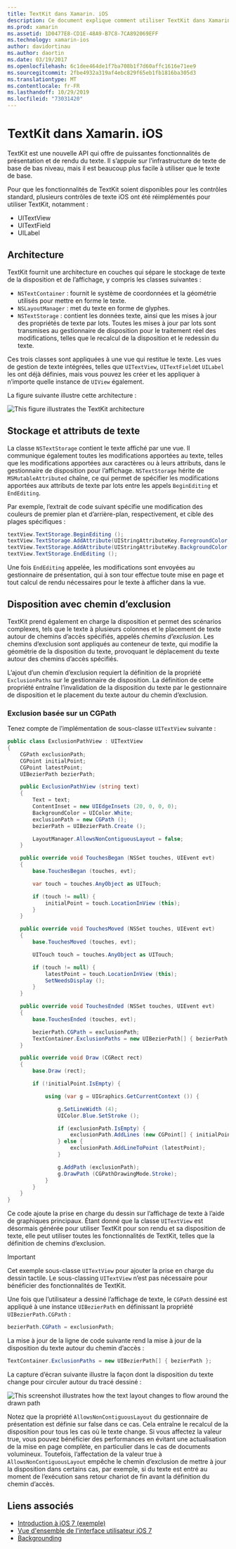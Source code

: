 ```yaml
---
title: TextKit dans Xamarin. iOS
description: Ce document explique comment utiliser TextKit dans Xamarin. iOS. TextKit fournit de puissantes fonctionnalités de rendu et de disposition du texte.
ms.prod: xamarin
ms.assetid: 1D0477E8-CD1E-48A9-B7C8-7CA892069EFF
ms.technology: xamarin-ios
author: davidortinau
ms.author: daortin
ms.date: 03/19/2017
ms.openlocfilehash: 6c1dee464de1f7ba708b1f7d60affc1616e71ee9
ms.sourcegitcommit: 2fbe4932a319af4ebc829f65eb1fb1816ba305d3
ms.translationtype: MT
ms.contentlocale: fr-FR
ms.lasthandoff: 10/29/2019
ms.locfileid: "73031420"
---
```

# <a name="textkit-in-xamarinios"></a>TextKit dans Xamarin. iOS

TextKit est une nouvelle API qui offre de puissantes fonctionnalités de présentation et de rendu du texte. Il s’appuie sur l’infrastructure de texte de base de bas niveau, mais il est beaucoup plus facile à utiliser que le texte de base.

Pour que les fonctionnalités de TextKit soient disponibles pour les contrôles standard, plusieurs contrôles de texte iOS ont été réimplémentés pour utiliser TextKit, notamment :

- UITextView
- UITextField
- UILabel

## <a name="architecture"></a>Architecture

TextKit fournit une architecture en couches qui sépare le stockage de texte de la disposition et de l’affichage, y compris les classes suivantes :

- `NSTextContainer` : fournit le système de coordonnées et la géométrie utilisés pour mettre en forme le texte.
- `NSLayoutManager` : met du texte en forme de glyphes.
- `NSTextStorage` : contient les données texte, ainsi que les mises à jour des propriétés de texte par lots. Toutes les mises à jour par lots sont transmises au gestionnaire de disposition pour le traitement réel des modifications, telles que le recalcul de la disposition et le redessin du texte.

Ces trois classes sont appliquées à une vue qui restitue le texte. Les vues de gestion de texte intégrées, telles que `UITextView`, `UITextField`et `UILabel` les ont déjà définies, mais vous pouvez les créer et les appliquer à n’importe quelle instance de `UIView` également.

La figure suivante illustre cette architecture :

 ![](textkit-images/textkitarch.png "This figure illustrates the TextKit architecture")

## <a name="text-storage-and-attributes"></a>Stockage et attributs de texte

La classe `NSTextStorage` contient le texte affiché par une vue. Il communique également toutes les modifications apportées au texte, telles que les modifications apportées aux caractères ou à leurs attributs, dans le gestionnaire de disposition pour l’affichage. `NSTextStorage` hérite de `MSMutableAttributed` chaîne, ce qui permet de spécifier les modifications apportées aux attributs de texte par lots entre les appels `BeginEditing` et `EndEditing`.

Par exemple, l’extrait de code suivant spécifie une modification des couleurs de premier plan et d’arrière-plan, respectivement, et cible des plages spécifiques :

```csharp
textView.TextStorage.BeginEditing ();
textView.TextStorage.AddAttribute(UIStringAttributeKey.ForegroundColor, UIColor.Green, new NSRange(200, 400));
textView.TextStorage.AddAttribute(UIStringAttributeKey.BackgroundColor, UIColor.Black, new NSRange(210, 300));
textView.TextStorage.EndEditing ();
```

Une fois `EndEditing` appelée, les modifications sont envoyées au gestionnaire de présentation, qui à son tour effectue toute mise en page et tout calcul de rendu nécessaires pour le texte à afficher dans la vue.

## <a name="layout-with-exclusion-path"></a>Disposition avec chemin d’exclusion

TextKit prend également en charge la disposition et permet des scénarios complexes, tels que le texte à plusieurs colonnes et le placement de texte autour de chemins d’accès spécifiés, appelés *chemins d’exclusion*. Les chemins d’exclusion sont appliqués au conteneur de texte, qui modifie la géométrie de la disposition du texte, provoquant le déplacement du texte autour des chemins d’accès spécifiés.

L’ajout d’un chemin d’exclusion requiert la définition de la propriété `ExclusionPaths` sur le gestionnaire de disposition. La définition de cette propriété entraîne l’invalidation de la disposition du texte par le gestionnaire de disposition et le placement du texte autour du chemin d’exclusion.

### <a name="exclusion-based-on-a-cgpath"></a>Exclusion basée sur un CGPath

Tenez compte de l’implémentation de sous-classe `UITextView` suivante :

```csharp
public class ExclusionPathView : UITextView
{
    CGPath exclusionPath;
    CGPoint initialPoint;
    CGPoint latestPoint;
    UIBezierPath bezierPath;

    public ExclusionPathView (string text)
    {
        Text = text;
        ContentInset = new UIEdgeInsets (20, 0, 0, 0);
        BackgroundColor = UIColor.White;
        exclusionPath = new CGPath ();
        bezierPath = UIBezierPath.Create ();

        LayoutManager.AllowsNonContiguousLayout = false;
    }

    public override void TouchesBegan (NSSet touches, UIEvent evt)
    {
        base.TouchesBegan (touches, evt);

        var touch = touches.AnyObject as UITouch;

        if (touch != null) {
            initialPoint = touch.LocationInView (this);
        }
    }

    public override void TouchesMoved (NSSet touches, UIEvent evt)
    {
        base.TouchesMoved (touches, evt);

        UITouch touch = touches.AnyObject as UITouch;

        if (touch != null) {
            latestPoint = touch.LocationInView (this);
            SetNeedsDisplay ();
        }
    }

    public override void TouchesEnded (NSSet touches, UIEvent evt)
    {
        base.TouchesEnded (touches, evt);

        bezierPath.CGPath = exclusionPath;
        TextContainer.ExclusionPaths = new UIBezierPath[] { bezierPath };
    }

    public override void Draw (CGRect rect)
    {
        base.Draw (rect);

        if (!initialPoint.IsEmpty) {

            using (var g = UIGraphics.GetCurrentContext ()) {

                g.SetLineWidth (4);
                UIColor.Blue.SetStroke ();

                if (exclusionPath.IsEmpty) {
                    exclusionPath.AddLines (new CGPoint[] { initialPoint, latestPoint });
                } else {
                    exclusionPath.AddLineToPoint (latestPoint);
                }

                g.AddPath (exclusionPath);
                g.DrawPath (CGPathDrawingMode.Stroke);
            }
        }
    }
}
```

Ce code ajoute la prise en charge du dessin sur l’affichage de texte à l’aide de graphiques principaux. Étant donné que la classe `UITextView` est désormais générée pour utiliser TextKit pour son rendu et sa disposition de texte, elle peut utiliser toutes les fonctionnalités de TextKit, telles que la définition de chemins d’exclusion.

> [!IMPORTANT]
> Cet exemple sous-classe `UITextView` pour ajouter la prise en charge du dessin tactile. Le sous-classing `UITextView` n’est pas nécessaire pour bénéficier des fonctionnalités de TextKit.

Une fois que l’utilisateur a dessiné l’affichage de texte, le `CGPath` dessiné est appliqué à une instance `UIBezierPath` en définissant la propriété `UIBezierPath.CGPath` :

```csharp
bezierPath.CGPath = exclusionPath;
```

La mise à jour de la ligne de code suivante rend la mise à jour de la disposition du texte autour du chemin d’accès :

```csharp
TextContainer.ExclusionPaths = new UIBezierPath[] { bezierPath };
```

La capture d’écran suivante illustre la façon dont la disposition du texte change pour circuler autour du tracé dessiné :

<!-- ![](textkit-images/exclusionpath1.png "This screenshot illustrates how the text layout changes to flow around the drawn path")-->
![](textkit-images/exclusionpath2.png "This screenshot illustrates how the text layout changes to flow around the drawn path")

Notez que la propriété `AllowsNonContiguousLayout` du gestionnaire de présentation est définie sur false dans ce cas. Cela entraîne le recalcul de la disposition pour tous les cas où le texte change. Si vous affectez la valeur true, vous pouvez bénéficier des performances en évitant une actualisation de la mise en page complète, en particulier dans le cas de documents volumineux. Toutefois, l’affectation de la valeur true à `AllowsNonContiguousLayout` empêche le chemin d’exclusion de mettre à jour la disposition dans certains cas, par exemple, si du texte est entré au moment de l’exécution sans retour chariot de fin avant la définition du chemin d’accès.

## <a name="related-links"></a>Liens associés

- [Introduction à iOS 7 (exemple)](https://docs.microsoft.com/samples/xamarin/ios-samples/introtoios7)
- [Vue d'ensemble de l'interface utilisateur iOS 7](~/ios/platform/introduction-to-ios7/ios7-ui.md)
- [Backgrounding](~/ios/app-fundamentals/backgrounding/index.md)
